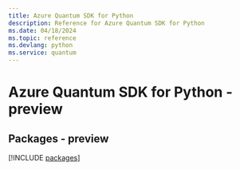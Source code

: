 ```yaml
---
title: Azure Quantum SDK for Python
description: Reference for Azure Quantum SDK for Python
ms.date: 04/18/2024
ms.topic: reference
ms.devlang: python
ms.service: quantum
---
```

# Azure Quantum SDK for Python - preview
## Packages - preview
[!INCLUDE [packages](quantum-index.md)]